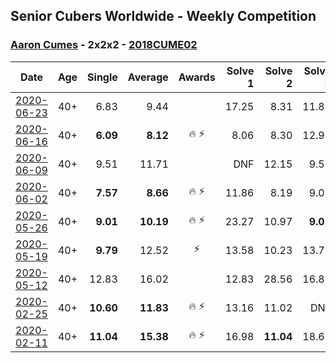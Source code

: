## Senior Cubers Worldwide - Weekly Competition
### [Aaron Cumes](../aaron_cumes.md) - 2x2x2 - [2018CUME02](https://www.worldcubeassociation.org/persons/2018CUME02?event=222)

| Date | Age | Single | Average | Awards | Solve 1 | Solve 2 | Solve 3 | Solve 4 | Solve 5 | Video |
| :--: | :--: | --: | --: | :--: | --: | --: | --: | --: | --: | :-- |
| [2020-06-23](../../results/222/2020-06-23.md) | 40+ | 6.83 | 9.44 |  | 17.25 | 8.31 | 11.89 | 8.14 | 6.83 | [Link](https://www.facebook.com/events/722150235200875/permalink/722240441858521/) |
| [2020-06-16](../../results/222/2020-06-16.md) | 40+ | **6.09** | **8.12** | 🔥 ⚡ | 8.06 | 8.30 | 12.90 | 8.00 | **6.09** | [Link](https://www.facebook.com/events/604103587178706/permalink/604172153838516/) |
| [2020-06-09](../../results/222/2020-06-09.md) | 40+ | 9.51 | 11.71 |  | DNF | 12.15 | 9.51 | 11.44 | 11.54 | [Link](https://www.facebook.com/events/903549840109576/permalink/903615983436295/) |
| [2020-06-02](../../results/222/2020-06-02.md) | 40+ | **7.57** | **8.66** | 🔥 ⚡ | 11.86 | 8.19 | 9.04 | **7.57** | 8.76 | [Link](https://www.facebook.com/events/3373950429496747/permalink/3374023409489449/) |
| [2020-05-26](../../results/222/2020-05-26.md) | 40+ | **9.01** | **10.19** | 🔥 ⚡ | 23.27 | 10.97 | **9.01** | 10.22 | 9.39 | [Link](https://www.facebook.com/events/688407551989463/permalink/689016551928563/) |
| [2020-05-19](../../results/222/2020-05-19.md) | 40+ | **9.79** | 12.52 | ⚡ | 13.58 | 10.23 | 13.77 | 22.39 | **9.79** | [Link](https://www.facebook.com/events/1880761498725633/permalink/1881855291949587/) |
| [2020-05-12](../../results/222/2020-05-12.md) | 40+ | 12.83 | 16.02 |  | 12.83 | 28.56 | 16.89 | 14.51 | 16.68 | [Link](https://www.facebook.com/events/546188069600739/permalink/546210349598511/) |
| [2020-02-25](../../results/222/2020-02-25.md) | 40+ | **10.60** | **11.83** | 🔥 ⚡ | 13.16 | 11.02 | DNF | **10.60** | 11.32 | [Link](https://www.facebook.com/events/2972213492840148/permalink/2981566378571526/) |
| [2020-02-11](../../results/222/2020-02-11.md) | 40+ | **11.04** | **15.38** | 🔥 ⚡ | 16.98 | **11.04** | 18.61 | 13.82 | 15.34 | [Link](https://www.facebook.com/events/176704156956327/permalink/178556813437728/) |


<!-- Global site tag (gtag.js) - Google Analytics -->
<script async src="https://www.googletagmanager.com/gtag/js?id=UA-86348435-3"></script>
<script>window.dataLayer = window.dataLayer || []; function gtag() {dataLayer.push(arguments);} gtag('js', new Date()); gtag('config', 'UA-86348435-3');</script>

